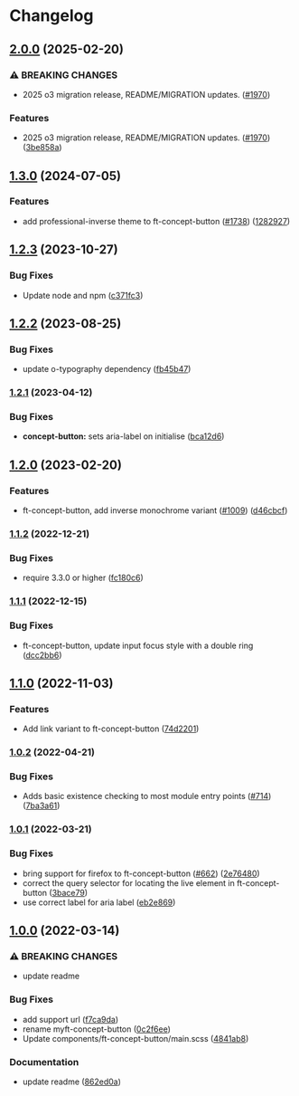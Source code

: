 # Changelog

## [2.0.0](https://github.com/Financial-Times/origami/compare/ft-concept-button-v1.3.0...ft-concept-button-v2.0.0) (2025-02-20)


### ⚠ BREAKING CHANGES

* 2025 o3 migration release, README/MIGRATION updates. ([#1970](https://github.com/Financial-Times/origami/issues/1970))

### Features

* 2025 o3 migration release, README/MIGRATION updates. ([#1970](https://github.com/Financial-Times/origami/issues/1970)) ([3be858a](https://github.com/Financial-Times/origami/commit/3be858a81a79c3f92c4dff8b4aab5c95b600c7ee))

## [1.3.0](https://github.com/Financial-Times/origami/compare/ft-concept-button-v1.2.3...ft-concept-button-v1.3.0) (2024-07-05)


### Features

* add professional-inverse theme to ft-concept-button ([#1738](https://github.com/Financial-Times/origami/issues/1738)) ([1282927](https://github.com/Financial-Times/origami/commit/1282927e40353a55dd08fd1c1f4c30bbe661a925))

## [1.2.3](https://github.com/Financial-Times/origami/compare/ft-concept-button-v1.2.2...ft-concept-button-v1.2.3) (2023-10-27)


### Bug Fixes

* Update node and npm ([c371fc3](https://github.com/Financial-Times/origami/commit/c371fc3f7f2d66266dbca95862ecef3ddeb1f339))

## [1.2.2](https://github.com/Financial-Times/origami/compare/ft-concept-button-v1.2.1...ft-concept-button-v1.2.2) (2023-08-25)


### Bug Fixes

* update o-typography dependency  ([fb45b47](https://github.com/Financial-Times/origami/commit/fb45b47274241ea828f7dd50233441a76a215a51))

### [1.2.1](https://www.github.com/Financial-Times/origami/compare/ft-concept-button-v1.2.0...ft-concept-button-v1.2.1) (2023-04-12)


### Bug Fixes

* **concept-button:** sets aria-label on initialise ([bca12d6](https://www.github.com/Financial-Times/origami/commit/bca12d6e348bdde07501dc6f9846fdec4cca2a53))

## [1.2.0](https://www.github.com/Financial-Times/origami/compare/ft-concept-button-v1.1.2...ft-concept-button-v1.2.0) (2023-02-20)


### Features

* ft-concept-button, add inverse monochrome variant ([#1009](https://www.github.com/Financial-Times/origami/issues/1009)) ([d46cbcf](https://www.github.com/Financial-Times/origami/commit/d46cbcf7a2b892e9402242b5206aa237cda77a8c))

### [1.1.2](https://www.github.com/Financial-Times/origami/compare/ft-concept-button-v1.1.1...ft-concept-button-v1.1.2) (2022-12-21)


### Bug Fixes

* require 3.3.0 or higher ([fc180c6](https://www.github.com/Financial-Times/origami/commit/fc180c619755daa1b7bfe65509f354cf0de113bf))

### [1.1.1](https://www.github.com/Financial-Times/origami/compare/ft-concept-button-v1.1.0...ft-concept-button-v1.1.1) (2022-12-15)


### Bug Fixes

* ft-concept-button, update input focus style with a double ring ([dcc2bb6](https://www.github.com/Financial-Times/origami/commit/dcc2bb673293f19e491fc30aa815cf7d6ad05a38))

## [1.1.0](https://www.github.com/Financial-Times/origami/compare/ft-concept-button-v1.0.2...ft-concept-button-v1.1.0) (2022-11-03)


### Features

* Add link variant to ft-concept-button ([74d2201](https://www.github.com/Financial-Times/origami/commit/74d2201ccb935c876e79d006bfdb22f71cbdeebb))

### [1.0.2](https://www.github.com/Financial-Times/origami/compare/ft-concept-button-v1.0.1...ft-concept-button-v1.0.2) (2022-04-21)


### Bug Fixes

* Adds basic existence checking to most module entry points ([#714](https://www.github.com/Financial-Times/origami/issues/714)) ([7ba3a61](https://www.github.com/Financial-Times/origami/commit/7ba3a61d0de2a32d3a27a225fd4258b3820c7bda))

### [1.0.1](https://www.github.com/Financial-Times/origami/compare/ft-concept-button-v1.0.0...ft-concept-button-v1.0.1) (2022-03-21)


### Bug Fixes

* bring support for firefox to ft-concept-button ([#662](https://www.github.com/Financial-Times/origami/issues/662)) ([2e76480](https://www.github.com/Financial-Times/origami/commit/2e76480eaf2a3ff676c23dd8175916f4a8ebb0b4))
* correct the query selector for locating the live element in ft-concept-button ([3bace79](https://www.github.com/Financial-Times/origami/commit/3bace79f91ceadca3f65d58b50bcc57fc57af327))
* use correct label for aria label ([eb2e869](https://www.github.com/Financial-Times/origami/commit/eb2e869ba3b0b54fb75f0bb92dbcce0aebfc2a89))

## [1.0.0](https://www.github.com/Financial-Times/origami/compare/ft-concept-button-v0.0.0...ft-concept-button-v1.0.0) (2022-03-14)


### ⚠ BREAKING CHANGES

* update readme

### Bug Fixes

* add support url ([f7ca9da](https://www.github.com/Financial-Times/origami/commit/f7ca9da62c3dbdacf77cd6129f9f433bbebdc1ec))
* rename myft-concept-button ([0c2f6ee](https://www.github.com/Financial-Times/origami/commit/0c2f6eed77d69fe69d2b0a0539a7914eb64287fd))
* Update components/ft-concept-button/main.scss ([4841ab8](https://www.github.com/Financial-Times/origami/commit/4841ab853dfe184f1a5d9b49e11d7f2d2215a55e))


### Documentation

* update readme ([862ed0a](https://www.github.com/Financial-Times/origami/commit/862ed0aa2aef3570e04c7d20bfdc0d40277cc6ee))
